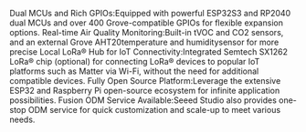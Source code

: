 Dual MCUs and Rich GPIOs:Equipped with powerful ESP32S3 and RP2040 dual MCUs and over 400 Grove-compatible GPIOs for flexible expansion options.
Real-time Air Quality Monitoring:Built-in tVOC and CO2 sensors, and an external Grove AHT20temperature and humiditysensor for more precise
Local LoRa® Hub for IoT Connectivity:Integrated Semtech SX1262 LoRa® chip (optional) for connecting LoRa® devices to popular IoT platforms such as Matter via Wi-Fi, without the need for additional compatible devices.
Fully Open Source Platform:Leverage the extensive ESP32 and Raspberry Pi open-source ecosystem for infinite application possibilities.
Fusion ODM Service Available:Seeed Studio also provides one-stop ODM service for quick customization and scale-up to meet various needs.
